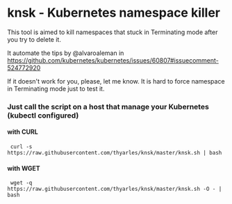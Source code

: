 # knsk - Kubernetes namespace killer

This tool is aimed to kill namespaces that stuck in Terminating mode after you try to delete it.

It automate the tips by @alvaroaleman in https://github.com/kubernetes/kubernetes/issues/60807#issuecomment-524772920

If it doesn't work for you, please, let me know. It is hard to force namespace in Terminating mode just to test it.

### Just call the script on a host that manage your Kubernetes (kubectl configured)

#### with CURL
     curl -s https://raw.githubusercontent.com/thyarles/knsk/master/knsk.sh | bash 

#### with WGET
     wget -q https://raw.githubusercontent.com/thyarles/knsk/master/knsk.sh -O - | bash 
